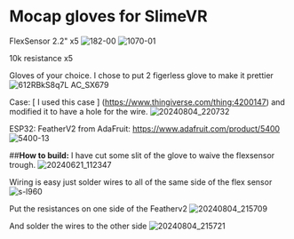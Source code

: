 # Mocap gloves for SlimeVR

FlexSensor 2.2" x5
![182-00](https://github.com/user-attachments/assets/d7b9dc47-64e4-46c6-9428-821c17ad21d6)
![1070-01](https://github.com/user-attachments/assets/73aec79d-447e-4f99-bd3b-dd7476fa87de)

10k resistance x5

Gloves of your choice. I chose to put 2 figerless glove to make it prettier
![612RBkS8q7L _AC_SX679_](https://github.com/user-attachments/assets/a67b9726-dd63-4628-ad4e-4eb43ddd0c52)

Case:
[ I used this case ] (https://www.thingiverse.com/thing:4200147) and modified it to have a hole for the wire. 
![20240804_220732](https://github.com/user-attachments/assets/6e04c2a0-9dad-40e9-8da4-b8877253c835)

ESP32:
FeatherV2 from AdaFruit:
https://www.adafruit.com/product/5400
![5400-13](https://github.com/user-attachments/assets/1f44f644-999b-4f10-ac1b-c2d30fe99bfd)

##**How to build:**
I have cut some slit of the glove to waive the flexsensor trough. 
 ![20240621_112347](https://github.com/user-attachments/assets/8ab241df-8c4b-4965-ade1-8f581a6688fd)

Wiring is easy just solder wires to all of the same side of the flex sensor 
![s-l960](https://github.com/user-attachments/assets/d1ab0d50-5145-4e97-9453-d61a661a1002)

Put the resistances on one side of the Featherv2
![20240804_215709](https://github.com/user-attachments/assets/dfd16e30-fd1e-48c2-b028-d1a7e98d9100)

And solder the wires to the other side
![20240804_215721](https://github.com/user-attachments/assets/61e62f3a-48e1-4e59-940a-301538ade69c)
